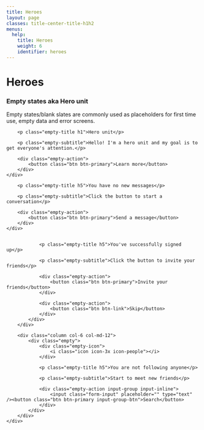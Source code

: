 ```yaml
---
title: Heroes
layout: page
classes: title-center-title-h1h2
menus:
  help:
    title: Heroes
    weight: 6
    identifier: heroes
---
```


<div class="title-center title-h1h2">
    <h1>Heroes</h1>
</div>

### Empty states aka Hero unit

<div class="docs-note">
	<p>Empty states/blank slates are commonly used as placeholders for first time use, empty data and error screens.</p>
</div>

<div class="container">
	<div class="empty">
		<div class="empty-icon">
			<i class="icon icon-3x icon-mail"></i>
		</div>

		<p class="empty-title h1">Hero unit</p>

		<p class="empty-subtitle">Hello! I'm a hero unit and my goal is to get everyone's attention.</p>

		<div class="empty-action">
			<button class="btn btn-primary">Learn more</button>
		</div>
	</div>
</div>

<div class="container">
	<div class="empty">
		<div class="empty-icon">
			<i class="icon icon-3x icon-mail"></i>
		</div>

		<p class="empty-title h5">You have no new messages</p>

		<p class="empty-subtitle">Click the button to start a conversation</p>

		<div class="empty-action">
			<button class="btn btn-primary">Send a message</button>
		</div>
	</div>
</div>

<div class="container">
	<div class="columns">
		<div class="column col-6 col-md-12">
			<div class="empty">
				<div class="empty-icon">
					<i class="icon icon-3x icon-mail"></i>
				</div>

				<p class="empty-title h5">You've successfully signed up</p>

				<p class="empty-subtitle">Click the button to invite your friends</p>

				<div class="empty-action">
					<button class="btn btn-primary">Invite your friends</button>
				</div>

				<div class="empty-action">
					<button class="btn btn-link">Skip</button>
				</div>
			</div>
		</div>

		<div class="column col-6 col-md-12">
			<div class="empty">
				<div class="empty-icon">
					<i class="icon icon-3x icon-people"></i>
				</div>

				<p class="empty-title h5">You are not following anyone</p>

				<p class="empty-subtitle">Start to meet new friends</p>

				<div class="empty-action input-group input-inline">
					<input class="form-input" placeholder="" type="text" /><button class="btn btn-primary input-group-btn">Search</button>
				</div>
			</div>
		</div>
	</div>
</div>
